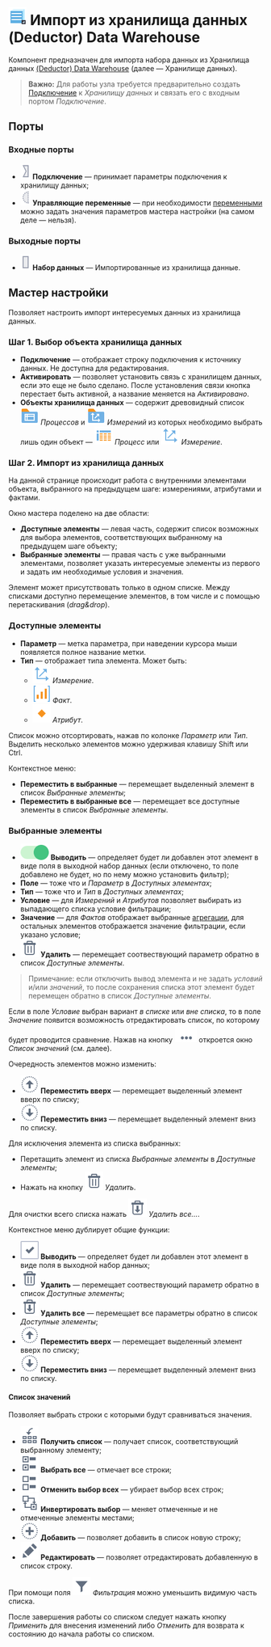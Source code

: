 # ![Импорт из ХД](../../images/icons/data-sources/wh-datawarehouse-import_default.svg) Импорт из хранилища данных (Deductor) Data Warehouse

Компонент предназначен для импорта набора данных из Хранилища данных [(Deductor) Data Warehouse](https://wiki.loginom.ru/articles/data-warehouse.html) (далее — Хранилище данных).

> **Важно:** Для работы узла требуется предварительно создать [Подключение](../connections/README.md) к *Хранилищу данных* и связать его с входным портом *Подключение*.

## Порты

### Входные порты

* ![Порт подключений](../../images/icons/ports/input_connection_inactive.svg) **Подключение** — принимает параметры подключения к хранилищу данных;
* ![Порт переменных](../../images/icons/ports/optional_input_variable_inactive.svg) **Управляющие переменные** — при необходимости [переменными](../../scenario/variables/control-variables.md) можно задать значения параметров мастера настройки (на самом деле — нельзя).

### Выходные порты

* ![Выходной порт таблицы](../../images/icons/ports/input_table_inactive.svg) **Набор данных** — Импортированные из хранилища данные.

## Мастер настройки

Позволяет настроить импорт интересуемых данных из хранилища данных.

### Шаг 1. Выбор объекта хранилища данных

* **Подключение** — отображает строку подключения к источнику данных. Не доступна для редактирования.
* **Активировать** — позволяет установить связь с хранилищем данных, если это еще не было сделано. После установления связи кнопка перестает быть активной, а название меняется на *Активировано*.
* **Объекты хранилища данных** — содержит древовидный список ![Процессы](../../images/icons/data-warehouse/fact-tables-folder_default.svg) *Процессов* и ![Измерения](../../images/icons/data-warehouse/dimensions-folder_default.svg) *Измерений* из которых необходимо выбрать лишь один объект — ![Процесс](../../images/icons/data-warehouse/fact-table_default.svg) *Процесс* или ![Измерение](../../images/icons/data-warehouse/dimension_default.svg) *Измерение*.

### Шаг 2. Импорт из хранилища данных

На данной странице происходит работа с внутренними элементами объекта, выбранного на предыдущем шаге: измерениями, атрибутами и фактами.

Окно мастера поделено на две области:

* **Доступные элементы** — левая часть, содержит список возможных для выбора элементов, соответствующих выбранному на предыдущем шаге объекту;
* **Выбранные элементы** — правая часть с уже выбранными элементами, позволяет указать интересуемые элементы из первого и задать им необходимые условия и значения.

Элемент может присутствовать только в одном списке. Между списками доступно перемещение элементов, в том числе и с помощью перетаскивания (*drag&drop*).

### Доступные элементы

* **Параметр** — метка параметра, при наведении курсора мыши появляется полное название метки.
* **Тип** — отображает типа элемента. Может быть:
  * ![Измерение](../../images/icons/data-warehouse/dimension_default.svg) *Измерение*.
  * ![Факт](../../images/icons/data-warehouse/fact_default.svg) *Факт*.
  * ![Атрибут](../../images/icons/data-warehouse/attribute_default.svg) *Атрибут*.

Список можно отсортировать, нажав по колонке *Параметр* или *Тип*. Выделить несколько элементов можно удерживая клавишу Shift или Ctrl.

Контекстное меню:

* **Переместить в выбранные** — перемещает выделенный элемент в список *Выбранные элементы*;
* **Переместить в выбранные все** — перемещает все доступные элементы в список *Выбранные элементы*.

### Выбранные элементы

* ![Выводить](../../images/icons/data-warehouse/on_default.svg) **Выводить** — определяет будет ли добавлен этот элемент в виде поля в выходной набор данных (если отключено, то поле добавлено не будет, но по нему можно установить фильтр);
* **Поле** — тоже что и *Параметр* в *Доступных элементах*;
* **Тип** — тоже что и *Тип* в *Доступных элементах*;
* **Условие** — для *Измерений* и *Атрибутов* позволяет выбирать из выпадающего списка условие фильтрации;
* **Значение** — для *Фактов* отображает выбранные [агрегации](../../processors/func/aggregation-functions.md), для остальных элементов отображается значение фильтрации, если указано условие;
* ![Удалить](../../images/icons/toolbar-controls_18x18/toolbar-controls_18x18_delete_default.svg) **Удалить** — перемещает соотвествующий параметр обратно в список *Доступные элементы*.

> Примечание: если отключить вывод элемента и не задать *условий* и/или *значений*, то после сохранения списка этот элемент будет перемещен обратно в список *Доступные элементы*.

Если в поле *Условие* выбран вариант *в списке* или *вне списка*, то в поле *Значение* появится возможность отредактировать список, по которому будет проводится сравнение. Нажав на кнопку ![уточнить](../../images/extjs-theme/form/open-trigger/open-trigger_default.svg) откроется окно *Список значений* (см. далее).

Очередность элементов можно изменить:

* ![Переместить вверх](../../images/icons/toolbar-controls_18x18/toolbar-controls_18x18_moveup_default.svg) **Переместить вверх** — перемещает выделенный элемент вверх по списку;
* ![Переместить вниз](../../images/icons/toolbar-controls_18x18/toolbar-controls_18x18_movedown_default.svg) **Переместить вниз** — перемещает выделенный элемент вниз по списку.

Для исключения элемента из списка выбранных:

* Перетащить элемент из списка *Выбранные элементы* в *Доступные элементы*;
* Нажать на кнопку ![Удалить](../../images/icons/toolbar-controls_18x18/toolbar-controls_18x18_delete_default.svg) *Удалить*.

Для очистки всего списка нажать ![Удалить все](../../images/icons/toolbar-controls_18x18/toolbar-controls_18x18_delete-all_default.svg) *Удалить все...*.

Контекстное меню дублирует общие функции:

* ![выводить](../../images/icons/checkbox-states/checked_default.svg) **Выводить** — определяет будет ли добавлен этот элемент в виде поля в выходной набор данных;
* ![Удалить](../../images/icons/toolbar-controls_18x18/toolbar-controls_18x18_delete_default.svg) **Удалить** — перемещает соотвествующий параметр обратно в список *Доступные элементы*;
* ![Удалить все](../../images/icons/toolbar-controls_18x18/toolbar-controls_18x18_delete-all_default.svg) **Удалить все** — перемещает все параметры обратно в список *Доступные элементы*;
* ![Переместить вверх](../../images/icons/toolbar-controls_18x18/toolbar-controls_18x18_moveup_default.svg) **Переместить вверх** — перемещает выделенный элемент вверх по списку;
* ![Переместить вниз](../../images/icons/toolbar-controls_18x18/toolbar-controls_18x18_movedown_default.svg) **Переместить вниз** — перемещает выделенный элемент вниз по списку.

#### Список значений

Позволяет выбрать строки с которыми будут сравниваться значения.

* ![Получить список](../../images/icons/toolbar-controls_18x18/toolbar-controls_18x18_get-column-list_default.svg) **Получить список** — получает список, соответствующий выбранному элементу;
* ![Выбрать все](../../images/icons/toolbar-controls_18x18/toolbar-controls_18x18_check-all_default.svg) **Выбрать все** — отмечает все строки;
* ![Отменить выбор всех](../../images/icons/toolbar-controls_18x18/toolbar-controls_18x18_uncheck-all_default.svg) **Отменить выбор всех** — убирает выбор всех строк;
* ![Инвертировать выбор](../../images/icons/toolbar-controls_18x18/toolbar-controls_18x18_reverse-check_default.svg) **Инвертировать выбор** — меняет отмеченные и не отмеченные элементы местами;
* ![Добавить](../../images/icons/toolbar-controls_18x18/toolbar-controls_18x18_plus_default.svg) **Добавить** — позволяет добавить в список новую строку;
* ![Редактировать](../../images/icons/toolbar-controls_18x18/toolbar-controls_18x18_edit_default.svg) **Редактировать** — позволяет отредактировать добавленную в список строку.

При помощи поля ![фильтр](../../images/icons/toolbar-controls_18x18/toolbar-controls_18x18_filter_default.svg) *Фильтрация* можно уменьшить видимую часть списка.

После завершения работы со списком следует нажать кнопку *Применить* для внесения изменений либо *Отменить* для возврата к состоянию до начала работы со списком.

